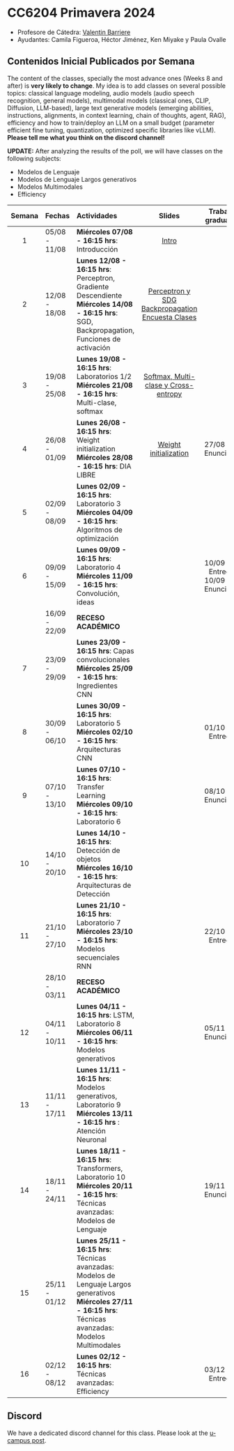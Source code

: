 # CC6204 Primavera 2024

* Profesore de Cátedra:  [Valentin Barriere](https://dcc.uchile.cl/pregrado/academico/valentin-barriere)
* Ayudantes:  Camila Figueroa, Héctor Jiménez, Ken Miyake y Paula Ovalle 

## Contenidos Inicial Publicados por Semana

The content of the classes, specially the most advance ones (Weeks 8 and after) is **very likely to change**. My idea is to add classes on several possible topics: classical language modeling, audio models (audio speech recognition, general models), multimodal models (classical ones, CLIP, Diffusion, LLM-based), large text generative models (emerging abilities, instructions, alignments, in context learning, chain of thoughts, agent, RAG), efficiency and how to train/deploy an LLM on a small budget (parameter efficient fine tuning, quantization, optimized specific libraries like vLLM). **Please tell me what you think on the discord channel!**

**UPDATE:** After analyzing the results of the poll, we will have classes on the following subjects: 
* Modelos de Lenguaje
* Modelos de Lenguaje Largos generativos
* Modelos Multimodales
* Efficiency


|  Semana  | Fechas        | Actividades                                                  | Slides | Trabajo graduado          |
| :------: | :------------ | :----------------------------------------------------------- | :----: | :--------------:          |
|    1     | 05/08 - 11/08 | **Miércoles 07/08 - 16:15 hrs**: Introducción    |    [Intro](./Slides_v2/1_Introduction.pdf)    |                           |
|    2     | 12/08 - 18/08 | **Lunes 12/08 - 16:15 hrs**: Perceptron, Gradiente Descendiente <br/> **Miércoles 14/08 - 16:15 hrs**: SGD, Backpropagation, Funciones de activación |  [Perceptron y SDG](./Slides/2_Perceptron_GD.pdf) <br/> [Backpropagation](./Slides/3_Backpropagation.pdf) <br/> [Encuesta Clases](./Slides_v2/1.1_Encuesta.pdf)   |                           |
|    3     | 19/08 - 25/08 | **Lunes 19/08 - 16:15 hrs**: Laboratorios 1/2 <br/> **Miércoles 21/08 - 16:15 hrs**: Multi-clase, softmax |   [Softmax, Multi-clase y Cross-entropy](./Slides/4_Softmax_CEL.pdf)   |
|    4     | 26/08 - 01/09 | **Lunes 26/08 - 16:15 hrs**: Weight initialization <br/> **Miércoles 28/08 - 16:15 hrs**: DIA LIBRE |   [Weight initialization](./Slides/5_Initialization_optimization.pdf)     | 27/08 T_1 Enunciado       |
|    5     | 02/09 - 08/09 | **Lunes 02/09 - 16:15 hrs**: Laboratorio 3 <br/> **Miércoles 04/09 - 16:15 hrs**: Algoritmos de optimización |        |                           |
|    6     | 09/09 - 15/09 | **Lunes 09/09 - 16:15 hrs**: Laboratorio 4 <br/> **Miércoles 11/09 - 16:15 hrs**: Convolución, ideas |        | 10/09 T_1 Entrega <br> 10/09 T_2 Enunciado |
|         | 16/09 - 22/09 | **RECESO ACADÉMICO**                                         |        |                           |
|   7     | 23/09 - 29/09 | **Lunes 23/09 - 16:15 hrs**: Capas convolucionales <br/> **Miércoles 25/09 - 16:15 hrs**: Ingredientes CNN |        |                           |
|    8     | 30/09 - 06/10 | **Lunes 30/09 - 16:15 hrs**: Laboratorio 5 <br/> **Miércoles 02/10 - 16:15 hrs**: Arquitecturas CNN |        | 01/10 T_2 Entrega         |
|    9     | 07/10 - 13/10 | **Lunes 07/10 - 16:15 hrs**: Transfer Learning <br/> **Miércoles 09/10 - 16:15 hrs**: Laboratorio 6 |        | 08/10 T_3 Enunciado       |
|    10    | 14/10 - 20/10 | **Lunes 14/10 - 16:15 hrs**: Detección de objetos <br/> **Miércoles 16/10 - 16:15 hrs**: Arquitecturas de Detección |        |                           |
|    11    | 21/10 - 27/10 | **Lunes 21/10 - 16:15 hrs**: Laboratorio 7 <br/> **Miércoles 23/10 - 16:15 hrs**: Modelos secuenciales RNN |        | 22/10 T_3 Entrega         |
|          | 28/10 - 03/11 | **RECESO ACADÉMICO**                                         |        |                           |
|    12    | 04/11 - 10/11 | **Lunes 04/11 - 16:15 hrs**: LSTM, Laboratorio 8 <br/> **Miércoles 06/11 - 16:15 hrs**: Modelos generativos |        | 05/11 T_4 Enunciado       |
|    13    | 11/11 - 17/11 | **Lunes 11/11 - 16:15 hrs**: Modelos generativos, Laboratorio 9 <br/> **Miércoles 13/11 - 16:15 hrs** : Atención Neuronal |        |                           |
|    14    | 18/11 - 24/11 | **Lunes 18/11 - 16:15 hrs**: Transformers, Laboratorio 10 <br /> **Miércoles 20/11 - 16:15 hrs**: Técnicas avanzadas: Modelos de Lenguaje |        | 19/11 T_5 Enunciado       |
|    15    | 25/11 - 01/12 | **Lunes 25/11 - 16:15 hrs**: Técnicas avanzadas: Modelos de Lenguaje Largos generativos <br/> **Miércoles 27/11 - 16:15 hrs**: Técnicas avanzadas: Modelos Multimodales |        |                           |
| 16 | 02/12 - 08/12 | **Lunes 02/12 - 16:15 hrs**: Técnicas avanzadas: Efficiency         |        | 03/12 T_5 Entrega         |


## Discord 

We have a dedicated discord channel for this class. Please look at the [u-campus post](https://www.u-cursos.cl/ingenieria/2024/2/CC6204/1/foro/o/31217745).  